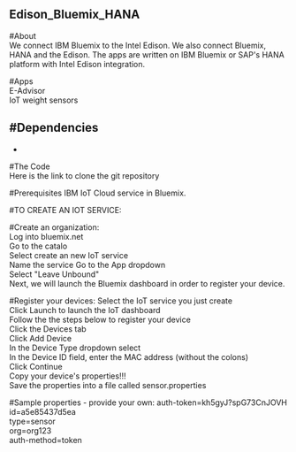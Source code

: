 ## Edison_Bluemix_HANA

#About	
We connect IBM Bluemix to the Intel Edison.  We also connect Bluemix, HANA and the Edison. The apps are written on IBM Bluemix or SAP's HANA platform with Intel Edison integration. 

#Apps	
E-Advisor	
IoT weight sensors	

#Dependencies
-
-

#The Code	
Here is the link to clone the git repository

#Prerequisites
IBM IoT Cloud service in Bluemix.  

#TO CREATE AN IOT SERVICE:		

#Create an organization:		
Log into bluemix.net	
Go to the catalo	 
Select create an new IoT service	
Name the service <service name>	
Go to the App dropdown	 
Select "Leave Unbound"	
Next, we will launch the Bluemix dashboard in order to register your device.	 

#Register your devices:	
Select the IoT service you just create	 
Click Launch to launch the IoT dashboard	
Follow the the steps below to register your device	
Click the Devices tab	
Click Add Device	
In the Device Type dropdown select <your sensor>	
In the Device ID field, enter the MAC address (without the colons)	 
Click Continue	
Copy your device's properties!!!	
Save the properties into a file called sensor.properties	 

#Sample properties - provide your own:
auth-token=kh5gyJ?spG73CnJOVH	
id=a5e85437d5ea		
type=sensor		
org=org123		
auth-method=token	








